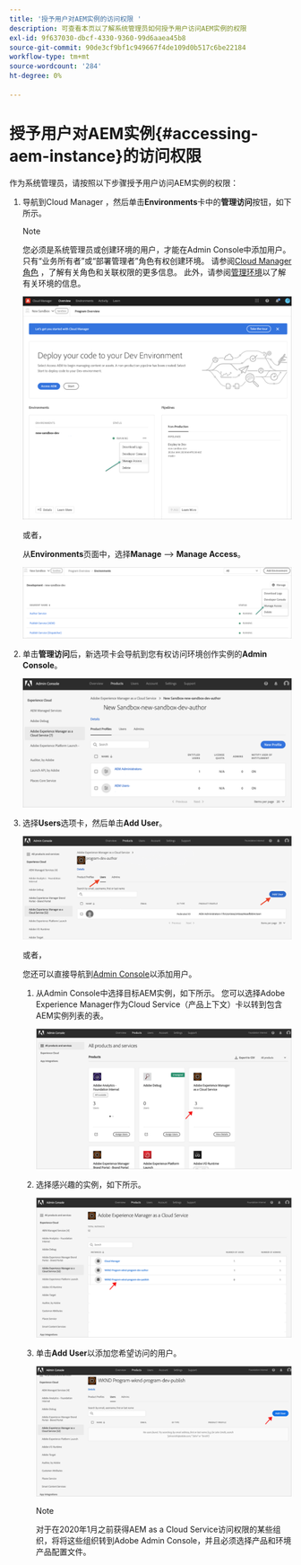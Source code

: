 ```yaml
---
title: '授予用户对AEM实例的访问权限 '
description: 可查看本页以了解系统管理员如何授予用户访问AEM实例的权限
exl-id: 9f637030-dbcf-4330-9360-99d6aaea45b8
source-git-commit: 90de3cf9bf1c949667f4de109d0b517c6be22184
workflow-type: tm+mt
source-wordcount: '284'
ht-degree: 0%

---
```


# 授予用户对AEM实例{#accessing-aem-instance}的访问权限

作为系统管理员，请按照以下步骤授予用户访问AEM实例的权限：

1. 导航到Cloud Manager ，然后单击&#x200B;**Environments**&#x200B;卡中的&#x200B;**管理访问**&#x200B;按钮，如下所示。

   >[!NOTE]
   >您必须是系统管理员或创建环境的用户，才能在Admin Console中添加用户。 只有“业务所有者”或“部署管理者”角色有权创建环境。 请参阅[Cloud Manager角色](/help/onboarding/what-is-required/user-roles-permissions.md) ，了解有关角色和关联权限的更多信息。 此外，请参阅[管理环境](/help/implementing/cloud-manager/manage-environments.md)以了解有关环境的信息。

   ![](/help/onboarding/getting-access-to-aem-in-cloud/assets/sys-admin6.png)

   或者，

   从&#x200B;**Environments**&#x200B;页面中，选择&#x200B;**Manage** —> **Manage Access**。

   ![](/help/onboarding/getting-access-to-aem-in-cloud/assets/sys-admin4.png)


1. 单击&#x200B;**管理访问**&#x200B;后，新选项卡会导航到您有权访问环境创作实例的&#x200B;**Admin Console**。

   ![](/help/onboarding/getting-access-to-aem-in-cloud/assets/sys-admin-2.png)

1. 选择&#x200B;**Users**&#x200B;选项卡，然后单击&#x200B;**Add User**。

   ![](/help/onboarding/what-is-required/assets/admin-console-5.png)



   或者，

   您还可以直接导航到[Admin Console](https://adminconsole.adobe.com)以添加用户。

   1. 从Admin Console中选择目标AEM实例，如下所示。 您可以选择Adobe Experience Manager作为Cloud Service（产品上下文）卡以转到包含AEM实例列表的表。

      ![](/help/onboarding/what-is-required/assets/admin-console-6.png)

   1. 选择感兴趣的实例，如下所示。

      ![](/help/onboarding/what-is-required/assets/admin-console-7.png)


   1. 单击&#x200B;**Add User**&#x200B;以添加您希望访问的用户。

      ![](/help/onboarding/what-is-required/assets/admin-console-8.png)

      >[!NOTE]
      >对于在2020年1月之前获得AEM as a Cloud Service访问权限的某些组织，将将这些组织转到Adobe Admin Console，并且必须选择产品和环境产品配置文件。

